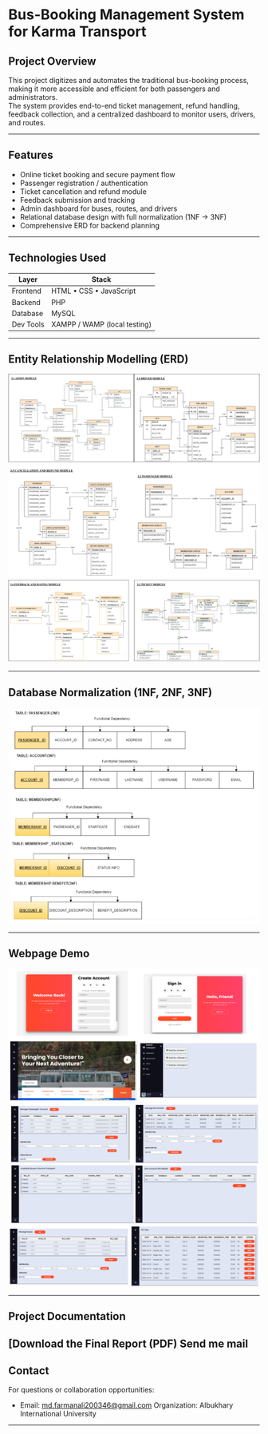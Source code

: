 # Bus-Booking Management System for Karma Transport

## Project Overview

This project digitizes and automates the traditional bus-booking process, making it more accessible and efficient for both passengers and administrators.  
The system provides end-to-end ticket management, refund handling, feedback collection, and a centralized dashboard to monitor users, drivers, and routes.

---

## Features

- Online ticket booking and secure payment flow  
- Passenger registration / authentication  
- Ticket cancellation and refund module  
- Feedback submission and tracking  
- Admin dashboard for buses, routes, and drivers  
- Relational database design with full normalization (1NF → 3NF)  
- Comprehensive ERD for backend planning  

---

## Technologies Used

| Layer      | Stack                         |
|------------|------------------------------|
| Frontend   | HTML • CSS • JavaScript      |
| Backend    | PHP                          |
| Database   | MySQL                        |
| Dev Tools  | XAMPP / WAMP (local testing) |

---

## Entity Relationship Modelling (ERD)

![Admin & Driver ERD](admin_driver.png)
![Passenger & Refund ERD](passenger_refund.png)
![Ticket Feedback ERD](ticket_feedback.png)

---

## Database Normalization (1NF, 2NF, 3NF)

![Normalization Diagram](normalization.png)

---

## Webpage Demo

![Homepage](webpage1.png)
![Booking Page](webpage2.png)
![Admin Dashboard](webpage3.png)

---

## Project Documentation

[Download the Final Report (PDF)
Send me mail
---

## Contact

For questions or collaboration opportunities:  

- Email: md.farmanali200346@gmail.com
  Organization: Albukhary International University 

---
